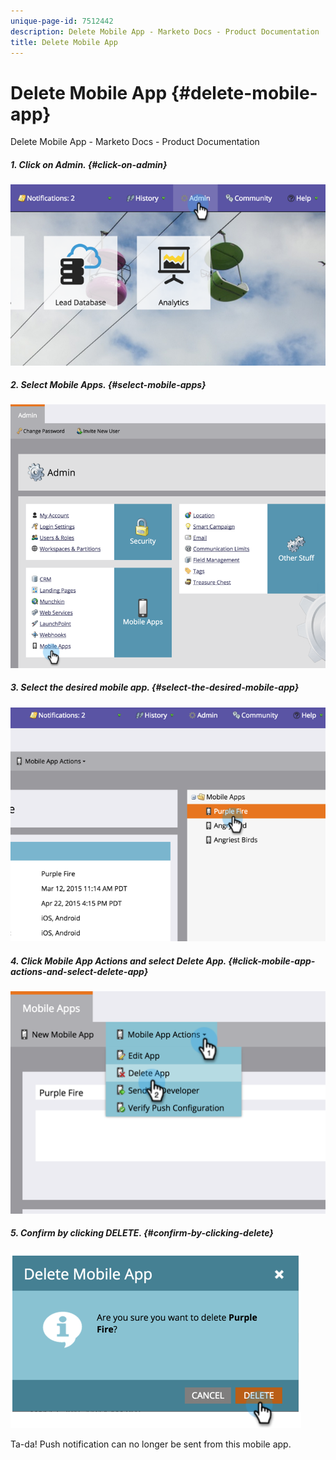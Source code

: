 ```yaml
---
unique-page-id: 7512442
description: Delete Mobile App - Marketo Docs - Product Documentation
title: Delete Mobile App
---
```


# Delete Mobile App {#delete-mobile-app}

Delete Mobile App - Marketo Docs - Product Documentation

##### 1. Click on Admin. {#click-on-admin}

![](assets/image2015-4-22-16-3a12-3a32.png)  

##### 2. Select Mobile Apps. {#select-mobile-apps}

![](assets/image2015-4-22-16-3a14-3a29.png) 

##### 3. Select the desired mobile app. {#select-the-desired-mobile-app}

![](assets/image2015-4-22-17-3a22-3a11.png)  

##### 4. Click Mobile App Actions and select Delete App. {#click-mobile-app-actions-and-select-delete-app}

![](assets/image2015-4-22-17-3a21-3a51.png)  

##### 5. Confirm by clicking DELETE. {#confirm-by-clicking-delete}

![](assets/image2015-4-22-17-3a23-3a18.png)

Ta-da! Push notification can no longer be sent from this mobile app. 
